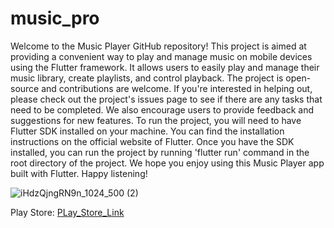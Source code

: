 # music_pro

Welcome to the Music Player GitHub repository! This project is aimed at providing a convenient way to play and manage music on mobile devices using the Flutter framework.
It allows users to easily play and manage their music library, create playlists, and control playback.
The project is open-source and contributions are welcome. If you're interested in helping out, please check out the project's issues page to see if there are any tasks that need to be completed. We also encourage users to provide feedback and suggestions for new features.
To run the project, you will need to have Flutter SDK installed on your machine. You can find the installation instructions on the official website of Flutter.
Once you have the SDK installed, you can run the project by running 'flutter run' command in the root directory of the project.
We hope you enjoy using this Music Player app built with Flutter. Happy listening!



![iHdzQjngRN9n_1024_500 (2)](https://user-images.githubusercontent.com/107936573/213661962-93d5bdbd-4a84-4278-b1fe-fdc6a1ae2578.jpg)


Play Store: <a href="https://play.google.com/store/apps/details?id=in.mohamedkutty.music_pro" target="_blank">PLay_Store_Link</a>                                                                              
